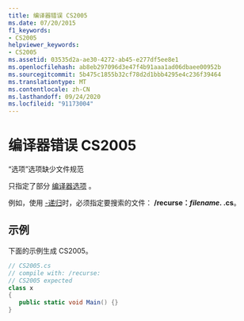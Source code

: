 ```yaml
---
title: 编译器错误 CS2005
ms.date: 07/20/2015
f1_keywords:
- CS2005
helpviewer_keywords:
- CS2005
ms.assetid: 03535d2a-ae30-4272-ab45-e277df5ee8e1
ms.openlocfilehash: ab8eb297096d3e47f4b91aaa1ad06dbaee00952b
ms.sourcegitcommit: 5b475c1855b32cf78d2d1bbb4295e4c236f39464
ms.translationtype: MT
ms.contentlocale: zh-CN
ms.lasthandoff: 09/24/2020
ms.locfileid: "91173004"
---
```

# <a name="compiler-error-cs2005"></a>编译器错误 CS2005

“选项”选项缺少文件规范  
  
 只指定了部分 [编译器选项](../language-reference/compiler-options/index.md) 。  
  
 例如，使用 [-递归](../language-reference/compiler-options/recurse-compiler-option.md)时，必须指定要搜索的文件： **/recurse：***filename***. .cs**。  
  
## <a name="example"></a>示例  

 下面的示例生成 CS2005。  
  
```csharp  
// CS2005.cs  
// compile with: /recurse:  
// CS2005 expected  
class x  
{  
   public static void Main() {}  
}  
```
